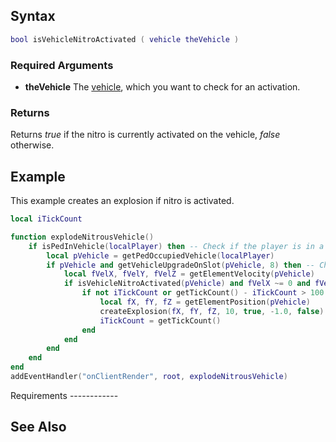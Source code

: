 Syntax
------

``` lua
bool isVehicleNitroActivated ( vehicle theVehicle )
```

### Required Arguments

-   **theVehicle** The [vehicle](/docs/vehicle.md "wikilink"), which you want to check for an activation.

### Returns

Returns *true* if the nitro is currently activated on the vehicle, *false* otherwise.

Example
-------

<section name="Client" class="client" show="true">
This example creates an explosion if nitro is activated.

``` lua
local iTickCount

function explodeNitrousVehicle()
    if isPedInVehicle(localPlayer) then -- Check if the player is in a vehicle
        local pVehicle = getPedOccupiedVehicle(localPlayer)
        if pVehicle and getVehicleUpgradeOnSlot(pVehicle, 8) then -- Check if the vehicle has nitrous added in it
            local fVelX, fVelY, fVelZ = getElementVelocity(pVehicle)
            if isVehicleNitroActivated(pVehicle) and fVelX ~= 0 and fVelY ~= 0 and fVelZ ~= 0 then -- Check if the nitro is activated and the vehicle is not moving
                if not iTickCount or getTickCount() - iTickCount > 100 then
                    local fX, fY, fZ = getElementPosition(pVehicle)
                    createExplosion(fX, fY, fZ, 10, true, -1.0, false) -- Create an explosion in the vehicle
                    iTickCount = getTickCount()
                end
            end
        end
    end
end
addEventHandler("onClientRender", root, explodeNitrousVehicle)
```

</section>
Requirements
------------

See Also
--------
